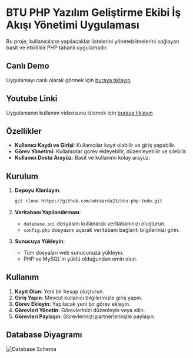# BTU PHP Yazılım Geliştirme Ekibi İş Akışı Yönetimi Uygulaması

Bu proje, kullanıcıların yapılacaklar listelerini yönetebilmelerini sağlayan basit ve etkili bir PHP tabanlı uygulamadır.

## Canlı Demo

Uygulamayı canlı olarak görmek için [buraya tıklayın](http://www.ardaaydinkilinc.infinityfreeapp.com/login.php).
## Youtube Linki
Uygulamanın kullanım videosunu izlemek için [buraya tıklayın](https://www.youtube.com/watch?v=Ygk-7B-MFSw)

## Özellikler

- **Kullanıcı Kaydı ve Girişi**: Kullanıcılar kayıt olabilir ve giriş yapabilir.
- **Görev Yönetimi**: Kullanıcılar görev ekleyebilir, düzenleyebilir ve silebilir.
- **Kullanıcı Dostu Arayüz**: Basit ve kullanımı kolay arayüz.

## Kurulum

1. **Depoyu Klonlayın**:
    ```bash
    git clone https://github.com/adraarda23/btu-php-todo.git
    ```

2. **Veritabanı Yapılandırması**:
    - `database.sql` dosyasını kullanarak veritabanınızı oluşturun.
    - `config.php` dosyasını açarak veritabanı bağlantı bilgilerinizi girin.

3. **Sunucuya Yükleyin**:
    - Tüm dosyaları web sunucunuza yükleyin.
    - PHP ve MySQL'in yüklü olduğundan emin olun.

## Kullanım

1. **Kayıt Olun**: Yeni bir hesap oluşturun.
2. **Giriş Yapın**: Mevcut kullanıcı bilgilerinizle giriş yapın.
3. **Görev Ekleyin**: Yapılacak yeni bir görev ekleyin.
4. **Görevleri Yönetin**: Görevlerinizi düzenleyin veya silin.
5. **Görevleri Paylaşın**: Görevlerinizi partnerlerinizle paylaşın.

## Database Diyagramı

![Database Schema](https://github.com/adraarda23/btu-php-todo/assets/113470792/5ff62e1c-574f-4105-a17e-c0a2082c15b4)
